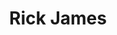 ---
title: "Rick James"
summary: "American vocalist, multi-instrumentalist, composer, producer. Born: 1 February 1948 in Buffalo, New York, USA. Died: 6 August 2004 in Burbank, California, USA . Growing up in the Buffalo ghetto as the third oldest child in a family of eight, by age 14 he already had legal troubles. In 1964 James went AWOL from the Navy because it interfered with his music career, and he fled to Canada for a few years. His first band, formed in the 1960's with future member was initially called the Sailor Boys, but soon changed their name to . He also formed the blues band The Main Line, and was singing and writing in . In 1977 he formed the . His first album “Come Get It,” reached position #3 on the R&B charts, “You and I,” went gold in September and “Mary Jane,\" a barely-disguised hymn to marijuana, hit US R&B #3 in October 1977. He also helped launch the in the mid-1980s. Rick James is also credited for establishing the “Punk Funk,” style. On the morning of August 6th, 2004, James was found dead in his Burbank, California home. He died from pulmonary and cardiac failure with his various health conditions of diabetes, stroke, a pacemaker and a heart attack."
image: "rick-james.jpg"
apple_music_artist_url: "https://music.apple.com/gb/artist/rick-james/101367"
wikipedia_url: "none"
---